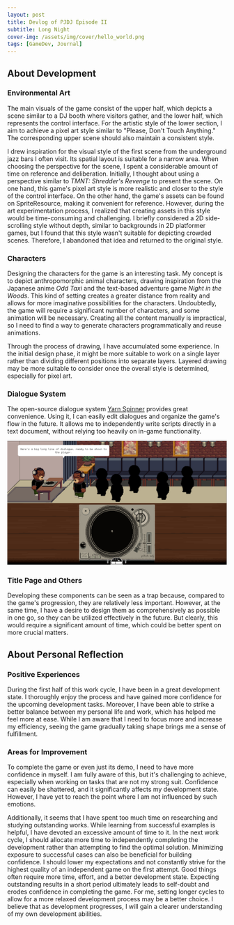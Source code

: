 ```yaml
---
layout: post
title: Devlog of PJDJ Episode II
subtitle: Long Night
cover-img: /assets/img/cover/hello_world.png
tags: [GameDev, Journal]
---
```


## About Development

### Environmental Art

The main visuals of the game consist of the upper half, which depicts a scene similar to a DJ booth where visitors gather, and the lower half, which represents the control interface. For the artistic style of the lower section, I aim to achieve a pixel art style similar to "Please, Don't Touch Anything." The corresponding upper scene should also maintain a consistent style.

I drew inspiration for the visual style of the first scene from the underground jazz bars I often visit. Its spatial layout is suitable for a narrow area. When choosing the perspective for the scene, I spent a considerable amount of time on reference and deliberation. Initially, I thought about using a perspective similar to *TMNT: Shredder's Revenge* to present the scene. On one hand, this game's pixel art style is more realistic and closer to the style of the control interface. On the other hand, the game's assets can be found on SpriteResource, making it convenient for reference. However, during the art experimentation process, I realized that creating assets in this style would be time-consuming and challenging. I briefly considered a 2D side-scrolling style without depth, similar to backgrounds in 2D platformer games, but I found that this style wasn't suitable for depicting crowded scenes. Therefore, I abandoned that idea and returned to the original style.

### Characters

Designing the characters for the game is an interesting task. My concept is to depict anthropomorphic animal characters, drawing inspiration from the Japanese anime *Odd Taxi* and the text-based adventure game *Night in the Woods*. This kind of setting creates a greater distance from reality and allows for more imaginative possibilities for the characters. Undoubtedly, the game will require a significant number of characters, and some animation will be necessary. Creating all the content manually is impractical, so I need to find a way to generate characters programmatically and reuse animations.

Through the process of drawing, I have accumulated some experience. In the initial design phase, it might be more suitable to work on a single layer rather than dividing different positions into separate layers. Layered drawing may be more suitable to consider once the overall style is determined, especially for pixel art.

### Dialogue System

The open-source dialogue system [Yarn Spinner](https://docs.yarnspinner.dev/) provides great convenience. Using it, I can easily edit dialogues and organize the game's flow in the future. It allows me to independently write scripts directly in a text document, without relying too heavily on in-game functionality.

![Demo Illustration][illustration]

### Title Page and Others

Developing these components can be seen as a trap because, compared to the game's progression, they are relatively less important. However, at the same time, I have a desire to design them as comprehensively as possible in one go, so they can be utilized effectively in the future. But clearly, this would require a significant amount of time, which could be better spent on more crucial matters.


## About Personal Reflection

### Positive Experiences

During the first half of this work cycle, I have been in a great development state. I thoroughly enjoy the process and have gained more confidence for the upcoming development tasks. Moreover, I have been able to strike a better balance between my personal life and work, which has helped me feel more at ease. While I am aware that I need to focus more and increase my efficiency, seeing the game gradually taking shape brings me a sense of fulfillment.

### Areas for Improvement

To complete the game or even just its demo, I need to have more confidence in myself. I am fully aware of this, but it's challenging to achieve, especially when working on tasks that are not my strong suit. Confidence can easily be shattered, and it significantly affects my development state. However, I have yet to reach the point where I am not influenced by such emotions.

Additionally, it seems that I have spent too much time on researching and studying outstanding works. While learning from successful examples is helpful, I have devoted an excessive amount of time to it. In the next work cycle, I should allocate more time to independently completing the development rather than attempting to find the optimal solution. Minimizing exposure to successful cases can also be beneficial for building confidence. I should lower my expectations and not constantly strive for the highest quality of an independent game on the first attempt. Good things often require more time, effort, and a better development state. Expecting outstanding results in a short period ultimately leads to self-doubt and erodes confidence in completing the game. For me, setting longer cycles to allow for a more relaxed development process may be a better choice. I believe that as development progresses, I will gain a clearer understanding of my own development abilities.


[illustration]:/assets/img/images_in_blogs/Devlog_of_PJDJ_Episode_II_01.png